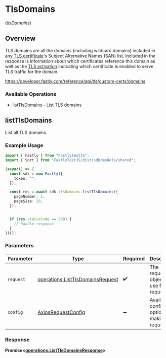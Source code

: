 # TlsDomains
(*tlsDomains*)

## Overview

TLS domains are all the domains (including wildcard domains) included in any [TLS certificate](#tls_certificates)'s Subject Alternative Names (SAN) list. Included in the response is information about which certificates reference this domain as well as the [TLS activation](#tls_activations) indicating which certificate is enabled to serve TLS traffic for the domain.

<https://developer.fastly.com/reference/api/tls/custom-certs/domains>
### Available Operations

* [listTlsDomains](#listtlsdomains) - List TLS domains

## listTlsDomains

List all TLS domains.

### Example Usage

```typescript
import { Fastly } from "FastlyTestJS";
import { Sort } from "FastlyTestJS/dist/sdk/models/shared";

(async() => {
  const sdk = new Fastly({
    token: "",
  });

  const res = await sdk.tlsDomains.listTlsDomains({
    pageNumber: 1,
    pageSize: 20,
  });


  if (res.statusCode == 200) {
    // handle response
  }
})();
```

### Parameters

| Parameter                                                                            | Type                                                                                 | Required                                                                             | Description                                                                          |
| ------------------------------------------------------------------------------------ | ------------------------------------------------------------------------------------ | ------------------------------------------------------------------------------------ | ------------------------------------------------------------------------------------ |
| `request`                                                                            | [operations.ListTlsDomainsRequest](../../models/operations/listtlsdomainsrequest.md) | :heavy_check_mark:                                                                   | The request object to use for the request.                                           |
| `config`                                                                             | [AxiosRequestConfig](https://axios-http.com/docs/req_config)                         | :heavy_minus_sign:                                                                   | Available config options for making requests.                                        |


### Response

**Promise<[operations.ListTlsDomainsResponse](../../models/operations/listtlsdomainsresponse.md)>**

